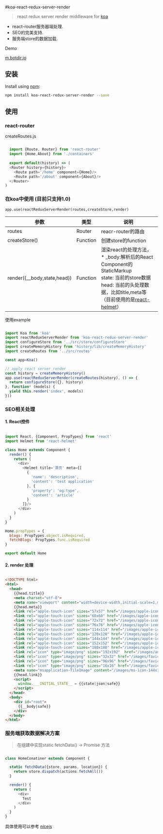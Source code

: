 #koa-react-redux-server-render



> react redux server render middleware for [koa](https://github.com/koajs/koa)

* react-router服务器端处理.
* SEO的完美支持.
* 服务端store的数据加载.

Demo

[m.botdir.io](http://m.botdir.io/list)

## 安装

Install using [npm](https://www.npmjs.org/):

```sh
npm install koa-react-redux-server-render --save
``` 

## 使用

### react-router

createRoutes.js
```js

  import {Route, Router} from 'react-router'
  import {Home,About} from './containers'
  
  export default(history) => (
  <Router history={history}>
    <Route path='/home' component={Home}/>
    <Route path='/about' component={About}/>
  </Router>
)
```

### 在koa中使用 (目前只支持1.0)

`app.use(reactReduxServerRender(routes,createStore,render)`


| 参数 | 类型 | 说明 |
| --- | --- | --- |
| routes | Router | reacr-router的路由 |
| createStore() | Function | 创建store的function |
| render({__body,state,head}) | Function | 渲染react的处理方法，<br> * _body:解析后的React Component的StaticMarkup <br>state: 当前的store数据<br>head: 当前的头处理数据，比如title,meta等（目前使用的是[react-helmet](https://github.com/nfl/react-helmet)）|

使用example
```js

import Koa from 'koa'
import reactReduxServerRender from 'koa-react-redux-server-render'
import configureStore from '../src/store/configureStore'
import createMemoryHistory from 'history/lib/createMemoryHistory'
import createRoutes from '../src/routes'

const app=Koa()

// apply react server render
const history = createMemoryHistory()
app.use(reactReduxServerRender(createRoutes(history), () => {
  return configureStore({}, history)
}, function* (models) {
  yield this.render('index', models)
}))

```

### SEO相关处理

#### 1. React控件

```js

import React, {Component, PropTypes} from 'react'
import Helmet from 'react-helmet'

class Home extends Component {
  render() {
    return (
      <div>
        <Helmet title='首页' meta={[
          {
            'name': 'description',
            'content': 'test application'
          }, {
            'property': 'og:type',
            'content': 'article'
          }
        ]}/>
      </div>
    )
  }
}

Home.propTypes = {
  blogs: PropTypes.object.isRequired,
  fetchBlogs: PropTypes.func.isRequired
}

export default Home

```
#### 2. render 处理

```html

<!DOCTYPE html>
<html>
  <head>
    {{head.title}}
    <meta charset="utf-8">
    <meta name="viewport" content="width=device-width,initial-scale=1,maximum-scale=1">
    {{head.meta}}
    <link rel="apple-touch-icon" sizes="57x57" href="/images/apple-icon-57x57.png">
    <link rel="apple-touch-icon" sizes="60x60" href="/images/apple-icon-60x60.png">
    <link rel="apple-touch-icon" sizes="72x72" href="/images/apple-icon-72x72.png">
    <link rel="apple-touch-icon" sizes="76x76" href="/images/apple-icon-76x76.png">
    <link rel="apple-touch-icon" sizes="114x114" href="/images/apple-icon-114x114.png">
    <link rel="apple-touch-icon" sizes="120x120" href="/images/apple-icon-120x120.png">
    <link rel="apple-touch-icon" sizes="144x144" href="/images/apple-icon-144x144.png">
    <link rel="apple-touch-icon" sizes="152x152" href="/images/apple-icon-152x152.png">
    <link rel="apple-touch-icon" sizes="180x180" href="/images/apple-icon-180x180.png">
    <link rel="icon" type="image/png" sizes="192x192"  href="/images/android-icon-192x192.png">
    <link rel="icon" type="image/png" sizes="32x32" href="/images/favicon-32x32.png">
    <link rel="icon" type="image/png" sizes="96x96" href="/images/favicon-96x96.png">
    <link rel="icon" type="image/png" sizes="16x16" href="/images/favicon-16x16.png">
    <meta name="msapplication-TileImage" content="/images/ms-icon-144x144.png">
    {{head.link}}
    <script>
      window.___INITIAL_STATE__ = {{state|json|safe}}
    </script>
  </head>
  <body>
    <div id="root">
      {{__body|safe}}
    </div>
  </body>
</html>

```

### 服务端获取数据解决方案

> 在组建中实现static fetchData() -> Promise 方法

```js

class HomeConatiner extends Component {

  static fetchData({store, params, location}) {
    return store.dispatch(actions.fetchAll())
  }

  render() {
    return (
      <div>
        Test
      </div>
    )
  }
}

```

具体使用可以参考 [nicejs](http://github.com/nice-js/nicejs-web)


